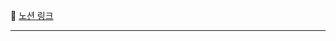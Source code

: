 🔗 [노션 링크](https://artistic-roadrunner-94f.notion.site/2-c49b21a59c3a4a9ca5b5951d985bfe5a?pvs=4)

---

